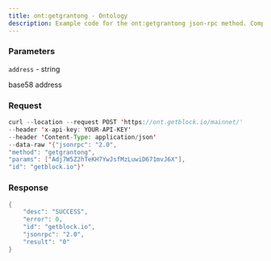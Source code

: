 ```yaml
---
title: ont:getgrantong - Ontology
description: Example code for the ont:getgrantong json-rpc method. Сomplete guide on how to use ont:getgrantong json-rpc in GetBlock.io Web3 documentation.
---
```


### Parameters


`address` - string

base58 address

### Request

``` java
curl --location --request POST 'https://ont.getblock.io/mainnet/' 
--header 'x-api-key: YOUR-API-KEY' 
--header 'Content-Type: application/json' 
--data-raw '{"jsonrpc": "2.0",
"method": "getgrantong",
"params": ["Adj7W5Z2hTeKH7YwJsfMzLuwiD671mvJ6X"],
"id": "getblock.io"}'
```

###  Response

``` java
{
    "desc": "SUCCESS",
    "error": 0,
    "id": "getblock.io",
    "jsonrpc": "2.0",
    "result": "0"
}
```

